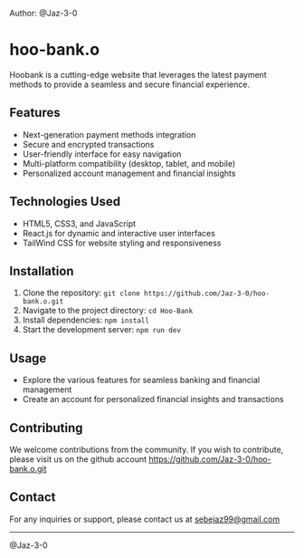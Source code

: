 Author: @Jaz-3-0

# hoo-bank.o

Hoobank is a cutting-edge website that leverages the latest payment methods to provide a seamless and secure financial experience.

## Features

- Next-generation payment methods integration
- Secure and encrypted transactions
- User-friendly interface for easy navigation
- Multi-platform compatibility (desktop, tablet, and mobile)
- Personalized account management and financial insights

## Technologies Used

- HTML5, CSS3, and JavaScript
- React.js for dynamic and interactive user interfaces
- TailWind CSS for website styling and responsiveness

## Installation

1. Clone the repository: `git clone https://github.com/Jaz-3-0/hoo-bank.o.git`
2. Navigate to the project directory: `cd Hoo-Bank`
3. Install dependencies: `npm install`
4. Start the development server: `npm run dev`

## Usage

- Explore the various features for seamless banking and financial management
- Create an account for personalized financial insights and transactions

## Contributing

We welcome contributions from the community. If you wish to contribute, please visit us on the github account https://github.com/Jaz-3-0/hoo-bank.o.git

## Contact

For any inquiries or support, please contact us at sebejaz99@gmail.com

--------------------

@Jaz-3-0
